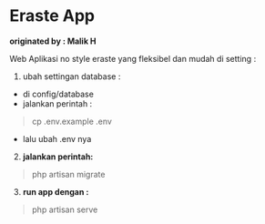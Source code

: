 # Eraste App
**originated by : Malik H**

Web Aplikasi no style eraste yang fleksibel dan mudah di setting  : 
1. ubah settingan database : 
- di config/database
- jalankan perintah : 

> cp .env.example .env

- lalu ubah .env nya
2. **jalankan perintah:** 

> php artisan migrate

3. **run app dengan :**

> php artisan serve




